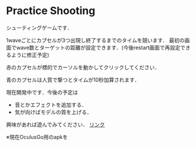 # Practice Shooting


シューティングゲームです．

1waveごとにカプセルが3つ出現し終了するまでのタイムを競います．
最初の画面でwave数とターゲットの距離が設定できます．(今後restart画面で再設定できるように修正予定)


赤のカプセルが標的でカーソルを動かしてクリックしてください．

青のカプセルは人質で撃つとタイムが10秒加算されます．


現在開発中です．今後の予定は
- 音とかエフェクトを追加する．
- 気が向けばモデルの質を上げる．

興味があれば遊んでみてください．
[リンク](https://miya839.github.io/ShootingGame/)


※現在OculusGo用のapkを
